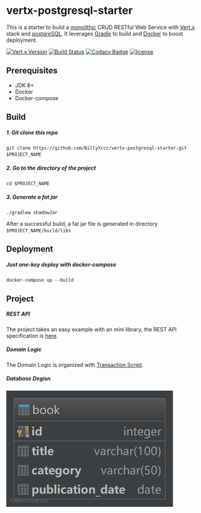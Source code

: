 # vertx-postgresql-starter

This is a starter to build a [monolithic](http://microservices.io/patterns/monolithic.html) CRUD RESTful Web Service with [Vert.x](http://vertx.io/) stack and [postgreSQL](https://www.postgresql.org/).
It leverages [Gradle](https://gradle.org/) to build and [Docker](https://www.docker.com/) to boost deployment.

[![Vert.x Version](https://img.shields.io/badge/Vert.x-3.5.1-blue.svg)](https://github.com/eclipse/vert.x)
[![Build Status](https://travis-ci.org/BillyYccc/vertx-postgresql-starter.svg?branch=master)](https://travis-ci.org/BillyYccc/vertx-postgresql-starter)
[![Codacy Badge](https://api.codacy.com/project/badge/Grade/300d3703677b4cc3ace9e30ef6438586)](https://www.codacy.com/app/BillyYccc/vertx-postgresql-starter?utm_source=github.com&amp;utm_medium=referral&amp;utm_content=BillyYccc/vertx-postgresql-starter&amp;utm_campaign=Badge_Grade)
[![license](https://img.shields.io/github/license/mashape/apistatus.svg)](https://github.com/BillyYccc/vertx-postgresql-starter/blob/master/LICENSE)

## Prerequisites

* JDK 8+
* Docker
* Docker-compose

## Build

##### 1. Git clone this repo

`git clone https://github.com/BillyYccc/vertx-postgresql-starter.git $PROJECT_NAME`

##### 2. Go to the directory of the project

`cd $PROJECT_NAME`

##### 3. Generate a fat jar

`./gradlew shadowJar`

After a successful build, a fat jar file is generated in directory `$PROJECT_NAME/build/libs`

## Deployment

##### Just one-key deploy with docker-compose

`docker-compose up --build`

## Project

##### REST API

The project takes an easy example with an mini library, the REST API specification is [here](API_SPEC.md). 

##### Domain Logic
The Domain Logic is organized with [Transaction Script](https://martinfowler.com/eaaCatalog/transactionScript.html).

##### Database Degisn

![database](database.png)
